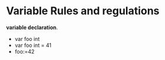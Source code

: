 # **Variable Rules and regulations**
**variable declaration**.

- var foo int
- var foo int = 41
- foo:=42

